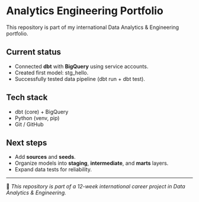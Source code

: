 ﻿# Analytics Engineering Portfolio

This repository is part of my international Data Analytics & Engineering portfolio.

## Current status
- Connected **dbt** with **BigQuery** using service accounts.
- Created first model: stg_hello.
- Successfully tested data pipeline (dbt run + dbt test).

## Tech stack
- dbt (core) + BigQuery
- Python (venv, pip)
- Git / GitHub

## Next steps
- Add **sources** and **seeds**.
- Organize models into **staging**, **intermediate**, and **marts** layers.
- Expand data tests for reliability.

---

📌 *This repository is part of a 12-week international career project in Data Analytics & Engineering.*
